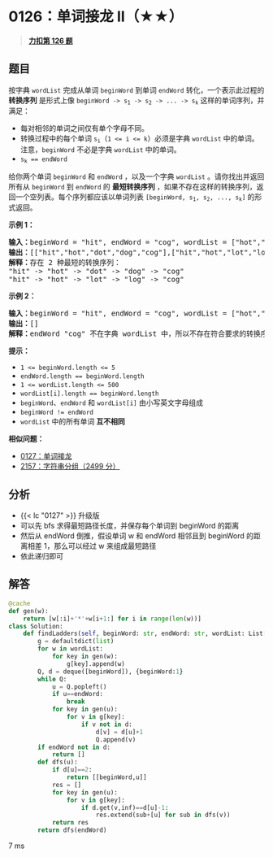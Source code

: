 # 0126：单词接龙 II（★★）


> <u>**[力扣第 126 题](https://leetcode.cn/problems/word-ladder-ii/)**</u>

## 题目

<p>按字典 <code>wordList</code> 完成从单词 <code>beginWord</code> 到单词 <code>endWord</code> 转化，一个表示此过程的 <strong>转换序列</strong> 是形式上像 <code>beginWord -&gt; s<sub>1</sub> -&gt; s<sub>2</sub> -&gt; ... -&gt; s<sub>k</sub></code> 这样的单词序列，并满足：</p>

<div class="original__bRMd">
<div>
<ul>
<li>每对相邻的单词之间仅有单个字母不同。</li>
<li>转换过程中的每个单词 <code>s<sub>i</sub></code>（<code>1 &lt;= i &lt;= k</code>）必须是字典 <code>wordList</code> 中的单词。注意，<code>beginWord</code> 不必是字典 <code>wordList</code> 中的单词。</li>
<li><code>s<sub>k</sub> == endWord</code></li>
</ul>

<p>给你两个单词 <code>beginWord</code> 和 <code>endWord</code> ，以及一个字典 <code>wordList</code> 。请你找出并返回所有从 <code>beginWord</code> 到 <code>endWord</code> 的 <strong>最短转换序列</strong> ，如果不存在这样的转换序列，返回一个空列表。每个序列都应该以单词列表<em> </em><code>[beginWord, s<sub>1</sub>, s<sub>2</sub>, ..., s<sub>k</sub>]</code> 的形式返回。</p>



<p><strong>示例 1：</strong></p>

<pre>
<strong>输入：</strong>beginWord = "hit", endWord = "cog", wordList = ["hot","dot","dog","lot","log","cog"]
<strong>输出：</strong>[["hit","hot","dot","dog","cog"],["hit","hot","lot","log","cog"]]
<strong>解释：</strong>存在 2 种最短的转换序列：
"hit" -&gt; "hot" -&gt; "dot" -&gt; "dog" -&gt; "cog"
"hit" -&gt; "hot" -&gt; "lot" -&gt; "log" -&gt; "cog"
</pre>

<p><strong>示例 2：</strong></p>

<pre>
<strong>输入：</strong>beginWord = "hit", endWord = "cog", wordList = ["hot","dot","dog","lot","log"]
<strong>输出：</strong>[]
<strong>解释：</strong>endWord "cog" 不在字典 wordList 中，所以不存在符合要求的转换序列。
</pre>



<p><strong>提示：</strong></p>

<ul>
<li><code>1 &lt;= beginWord.length &lt;= 5</code></li>
<li><code>endWord.length == beginWord.length</code></li>
<li><code>1 &lt;= wordList.length &lt;= 500</code></li>
<li><code>wordList[i].length == beginWord.length</code></li>
<li><code>beginWord</code>、<code>endWord</code> 和 <code>wordList[i]</code> 由小写英文字母组成</li>
<li><code>beginWord != endWord</code></li>
<li><code>wordList</code> 中的所有单词 <strong>互不相同</strong></li>
</ul>
</div>
</div>


**相似问题：**
- [0127：单词接龙](/leetcode/0127)
- [2157：字符串分组（2499 分）](/leetcode/2157)


## 分析

- {{< lc "0127" >}} 升级版
- 可以先  bfs 求得最短路径长度，并保存每个单词到 beginWord 的距离
- 然后从 endWord 倒推，假设单词 w 和 endWord 相邻且到 beginWord 的距离相差 1，那么可以经过 w 来组成最短路径
- 依此递归即可

## 解答

```python
@cache
def gen(w):
    return [w[:i]+'*'+w[i+1:] for i in range(len(w))]
class Solution:
    def findLadders(self, beginWord: str, endWord: str, wordList: List[str]) -> List[List[str]]:
        g = defaultdict(list)
        for w in wordList:
            for key in gen(w):
                g[key].append(w)
        Q, d = deque([beginWord]), {beginWord:1}
        while Q:
            u = Q.popleft()
            if u==endWord:
                break
            for key in gen(u):
                for v in g[key]:
                    if v not in d:
                        d[v] = d[u]+1
                        Q.append(v)
        if endWord not in d:
            return []
        def dfs(u):
            if d[u]==2:
                return [[beginWord,u]]
            res = []
            for key in gen(u):
                for v in g[key]:
                    if d.get(v,inf)==d[u]-1:
                        res.extend(sub+[u] for sub in dfs(v))
            return res
        return dfs(endWord)
```
7 ms

